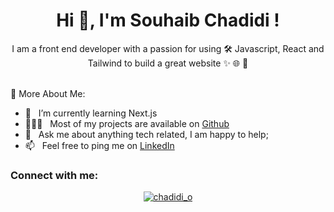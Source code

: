 <h1 align="center">Hi 👋, I'm Souhaib Chadidi !</h1>
<p align="center">I am a front end developer with a passion for using 🛠️ Javascript, React and Tailwind to build a great website ✨ 🌐 🍃</p>
<br />
🧐 More About Me:

- 🌱 &nbsp; I’m currently learning Next.js
- 👨🏻‍💻 &nbsp; Most of my projects are available on [Github](https://github.com/chadidi02)
- 💬 &nbsp; Ask me about anything tech related, I am happy to help;
- 📫 &nbsp; Feel free to ping me on [LinkedIn](https://www.linkedin.com/in/chadidi02/)

<h3 align="left">Connect with me:</h3>
<p align="center">
  <a href="https://twitter.com/chadidi_o" target="blank"><img src="https://img.shields.io/twitter/follow/chadidi02?logo=twitter&style=for-the-badge" alt="chadidi_o" /></a>
</p>
